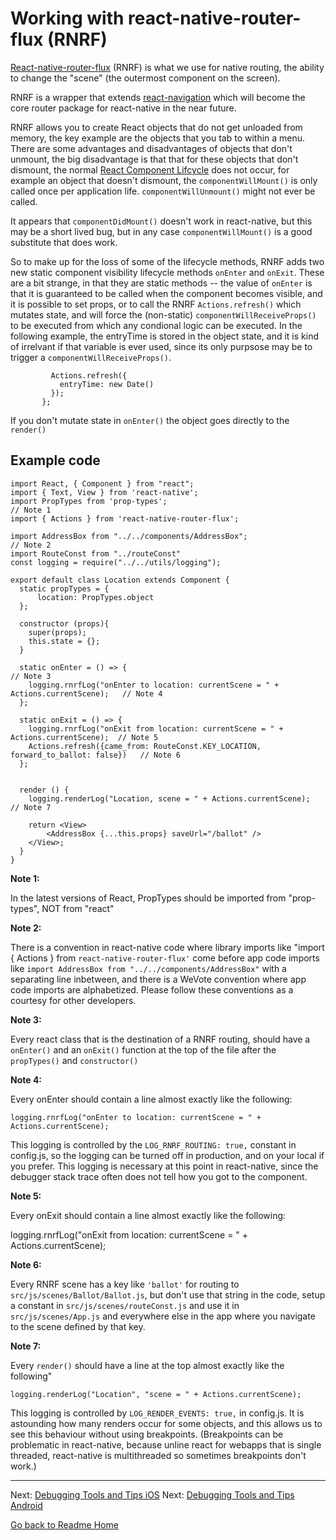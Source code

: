 # Working with react-native-router-flux (RNRF)

[React-native-router-flux](https://github.com/aksonov/react-native-router-flux) (RNRF) is what we use for native routing,
the ability to change the "scene" (the outermost component on the screen).

RNRF is a wrapper that extends [react-navigation](https://github.com/react-community/react-navigation) which will become
the core router package for react-native in the near future.

RNRF allows you to create React objects that do not get unloaded from memory, the key example are the objects that you tab
to within a menu.  There are some advantages and disadvantages of objects that don't unmount, the big disadvantage is that
that for these objects that don't dismount, the normal [React Component Lifcycle](https://reactjs.org/docs/react-component.html)
does not occur, for example an object that doesn't dismount, the `componentWillMount()` is only called once per application
life.  `componentWillUnmount()` might not ever be called.  

It appears that `componentDidMount()` doesn't work in react-native, but this may be a short lived bug, but in any case 
`componentWillMount()` is a good substitute that does work.

So to make up for the loss of some of the lifecycle methods, RNRF adds two new static component visibility lifecycle 
methods `onEnter` and `onExit`.  These are a bit strange, in that they are static methods -- the value of `onEnter` is
that it is guaranteed to be called when the component becomes visible, and it is possible to set props, or to call the
RNRF `Actions.refresh()` which mutates state, and will force the (non-static) `componentWillReceiveProps()` to be executed
from which any condional logic can be executed.  In the following example, the entryTime is stored in the object state, and
it is kind of irrelvant if that variable is ever used, since its only purpsose may be to trigger a `componentWillReceiveProps()`.

```
         Actions.refresh({
           entryTime: new Date()
         });
       };
```
If you don't mutate state in `onEnter()` the object goes directly to the `render()`

## Example code

```
import React, { Component } from "react";
import { Text, View } from 'react-native';
import PropTypes from 'prop-types';                                             // Note 1
import { Actions } from 'react-native-router-flux';

import AddressBox from "../../components/AddressBox";                           // Note 2
import RouteConst from "../routeConst"
const logging = require("../../utils/logging");

export default class Location extends Component {
  static propTypes = {
      location: PropTypes.object
  };

  constructor (props){
    super(props);
    this.state = {};
  }

  static onEnter = () => {                                                            // Note 3
    logging.rnrfLog("onEnter to location: currentScene = " + Actions.currentScene);   // Note 4
  };

  static onExit = () => {
    logging.rnrfLog("onExit from location: currentScene = " + Actions.currentScene);  // Note 5
    Actions.refresh({came_from: RouteConst.KEY_LOCATION, forward_to_ballot: false})   // Note 6
  };


  render () {
    logging.renderLog("Location, scene = " + Actions.currentScene);                 // Note 7

    return <View>
        <AddressBox {...this.props} saveUrl="/ballot" />
    </View>;
  }
}
```

**Note 1:**

In the latest versions of React,  PropTypes should be imported from "prop-types", NOT from "react"


**Note 2:**

There is a convention in react-native code where library imports like "import { Actions } from `react-native-router-flux'`
come before app code imports like `import AddressBox from "../../components/AddressBox"` with a separating line inbetween,
and there is a WeVote convention where app code imports are alphabetized.  Please follow these conventions as a courtesy
for other developers.

**Note 3:**

Every react class that is the destination of a RNRF routing, should have a `onEnter()` and an `onExit()` function at the 
top of the file after the `propTypes()` and `constructor()`

**Note 4:**

Every onEnter should contain a line almost exactly like the following:

`logging.rnrfLog("onEnter to location: currentScene = " + Actions.currentScene);`

This logging is controlled by the `LOG_RNRF_ROUTING: true,` constant in config.js, so the logging
can be turned off in production, and on your local if you prefer.  This logging is necessary at this
point in react-native, since the debugger stack trace often does not tell how you got to the component.  

**Note 5:**

Every onExit should contain a line almost exactly like the following:

logging.rnrfLog("onExit from location: currentScene = " + Actions.currentScene);
 
**Note 6:**

Every RNRF scene has a key like `'ballot'` for routing to `src/js/scenes/Ballot/Ballot.js`,
but don't use that string in the code, setup a constant in `src/js/scenes/routeConst.js`
and use it in `src/js/scenes/App.js` and everywhere else in the app where you navigate to 
the scene defined by that key.

**Note 7:**

Every `render()` should have a line at the top almost exactly like the following"

`logging.renderLog("Location", "scene = " + Actions.currentScene);`

This logging is controlled by `LOG_RENDER_EVENTS: true,` in config.js.  It is astounding how many renders occur for some 
objects, and this allows us to see this behaviour without using breakpoints.  (Breakpoints can be problematic in
react-native, because unline react for webapps that is single threaded, react-native is multithreaded so sometimes
breakpoints don't work.)
 

---

Next: [Debugging Tools and Tips iOS](DEBUGGING_TOOLS_IOS.md)
Next: [Debugging Tools and Tips Android](DEBUGGING_TOOLS_ANDROID.md)

[Go back to Readme Home](../../README.md)
